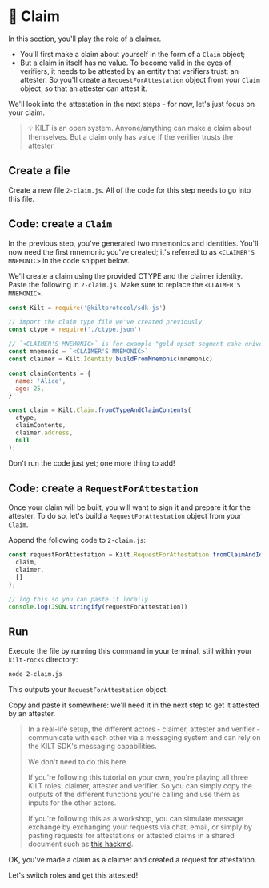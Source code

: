 # 💬 Claim

In this section, you'll play the role of a <span class="label-role claimer">claimer</span>.

* You'll first make a claim about yourself in the form of a `Claim` object;
* But a claim in itself has no value. To become valid in the eyes of <span class="label-role verifier">verifiers</span>, it needs to be attested by an entity that <span class="label-role verifier">verifiers</span> trust: an <span class="label-role attester">attester</span>. So you'll create a `RequestForAttestation` object from your `Claim` object, so that an <span class="label-role attester">attester</span> can attest it.

We'll look into the attestation in the next steps - for now, let's just focus on your claim.

> 💡 KILT is an open system.
> Anyone/anything can make a claim about themselves. But a claim only has value if the verifier trusts the attester.

## Create a file

Create a new file `2-claim.js`.
All of the code for this step needs to go into this file.

## Code: create a `Claim`

In the previous step, you've generated two mnemonics and identities.
You'll now need the first mnemonic you've created; it's referred to as `<CLAIMER'S MNEMONIC>` in the code snippet below.

We'll create a claim using the provided CTYPE and the <span class="label-role claimer">claimer</span> identity.  
Paste the following in `2-claim.js`. Make sure to replace the `<CLAIMER'S MNEMONIC>`.

```javascript
const Kilt = require('@kiltprotocol/sdk-js')

// import the claim type file we've created previously
const ctype = require('./ctype.json')

// `<CLAIMER'S MNEMONIC>` is for example "gold upset segment cake universe carry demand comfort dawn invite element capital"
const mnemonic = `<CLAIMER'S MNEMONIC>`
const claimer = Kilt.Identity.buildFromMnemonic(mnemonic)

const claimContents = {
  name: 'Alice',
  age: 25,
}

const claim = Kilt.Claim.fromCTypeAndClaimContents(
  ctype,
  claimContents,
  claimer.address,
  null
);
```

Don't run the code just yet; one more thing to add!

## Code: create a `RequestForAttestation`

Once your claim will be built, you will want to sign it and prepare it for the <span class="label-role attester">attester</span>.
To do so, let's build a `RequestForAttestation` object from your `Claim`.

Append the following code to `2-claim.js`:

```javascript
const requestForAttestation = Kilt.RequestForAttestation.fromClaimAndIdentity(
  claim,
  claimer,
  []
);

// log this so you can paste it locally
console.log(JSON.stringify(requestForAttestation))
```

## Run

Execute the file by running this command in your terminal, still within your `kilt-rocks` directory:

```bash
node 2-claim.js
```  

This outputs your `RequestForAttestation` object.

Copy and paste it somewhere: we'll need it in the next step to get it attested by an <span class="label-role attester">attester</span>.

> In a real-life setup, the different actors - claimer, attester and verifier - communicate with each other via a messaging system and can rely on the KILT SDK's messaging capabilities.
> 
> We don't need to do this here.
> 
> If you're following this tutorial on your own, you're playing all three KILT roles: claimer, attester and verifier. So you can simply copy the outputs of the different functions you're calling and use them as inputs for the other actors.
> 
> If you're following this as a workshop, you can simulate message exchange by exchanging your requests via chat, email, or simply by pasting requests for attestations or attested claims in a shared document such as [this hackmd](https://hackmd.io/c6OBNgWWR8yWJhMj7WICUA?edit).

OK, you've made a claim as a <span class="label-role claimer">claimer</span> and created a request for attestation.

Let's switch roles and get this attested!
